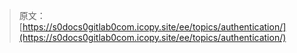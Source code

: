 > 原文：[https://s0docs0gitlab0com.icopy.site/ee/topics/authentication/](https://s0docs0gitlab0com.icopy.site/ee/topics/authentication/)